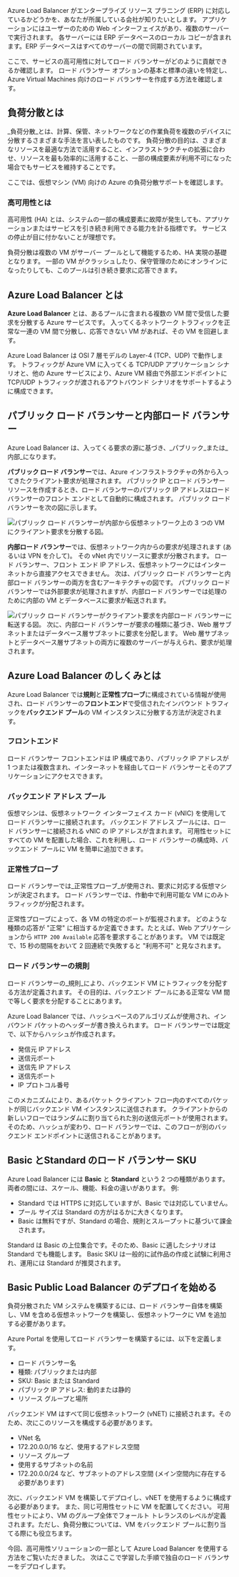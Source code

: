 Azure Load Balancer がエンタープライズ リソース プラニング (ERP) に対応しているかどうかを、あなたが所属している会社が知りたいとします。 アプリケーションにはユーザーのための Web インターフェイスがあり、複数のサーバーで実行されます。 各サーバーには ERP データベースのローカル コピーが含まれます。ERP データベースはすべてのサーバーの間で同期されています。

ここで、サービスの高可用性に対してロード バランサーがどのように貢献できるか確認します。 ロード バランサー オプションの基本と標準の違いを特定し、Azure Virtual Machines 向けのロード バランサーを作成する方法を確認します。

## <a name="what-is-load-balancing"></a>負荷分散とは

_負荷分散_とは、計算、保管、ネットワークなどの作業負荷を複数のデバイスに分散するさまざまな手法を言い表したものです。 負荷分散の目的は、さまざまなリソースを最適な方法で活用すること、インフラストラクチャの拡張に合わせ、リソースを最も効率的に活用すること、一部の構成要素が利用不可になった場合でもサービスを維持することです。

ここでは、仮想マシン (VM) 向けの Azure の負荷分散サポートを確認します。

### <a name="what-is-high-availability"></a>高可用性とは

高可用性 (HA) とは、システムの一部の構成要素に故障が発生しても、アプリケーションまたはサービスを引き続き利用できる能力を計る指標です。 サービスの停止が目に付かないことが理想です。

負荷分散は複数の VM がサーバー プールとして機能するため、HA 実現の基礎となります。 一部の VM がクラッシュしたり、保守管理のためにオンラインになったりしても、このプールは引き続き要求に応答できます。

## <a name="what-is-the-azure-load-balancer"></a>Azure Load Balancer とは

**Azure Load Balancer** とは、あるプールに含まれる複数の VM 間で受信した要求を分散する Azure サービスです。 入ってくるネットワーク トラフィックを正常な一連の VM 間で分散し、応答できない VM があれば、その VM を回避します。

Azure Load Balancer は OSI 7 層モデルの Layer-4 (TCP、UDP) で動作します。 トラフィックが Azure VM に入ってくる TCP/UDP アプリケーション シナリオと、他の Azure サービスにより、Azure VM 経由で外部エンドポイントに TCP/UDP トラフィックが渡されるアウトバウンド シナリオをサポートするように構成できます。

## <a name="public-vs-internal-load-balancers"></a>パブリック ロード バランサーと内部ロード バランサー

Azure Load Balancer は、入ってくる要求の源に基づき、_パブリック_または_内部_になります。

**パブリック ロード バランサー**では、Azure インフラストラクチャの外から入ってきたクライアント要求が処理されます。 パブリック IP とロード バランサー リソースを作成するとき、ロード バランサーのパブリック IP アドレスはロード バランサーのフロント エンドとして自動的に構成されます。 パブリック ロード バランサーを次の図に示します。

![パブリック ロード バランサーが内部から仮想ネットワーク上の 3 つの VM にクライアント要求を分散する図。](../media-draft/2-public-load-balancer.png)

**内部ロード バランサー**では、仮想ネットワーク内からの要求が処理されます (あるいは VPN を介して)。 その vNet 内でリソースに要求が分散されます。 ロード バランサー、フロント エンド IP アドレス、仮想ネットワークにはインターネットから直接アクセスできません。 次は、パブリック ロード バランサーと内部ロード バランサーの両方を含むアーキテクチャの図です。 パブリック ロード バランサーでは外部要求が処理されますが、内部ロード バランサーでは処理のために内部の VM とデータベースに要求が転送されます。

![パブリック ロード バランサーがクライアント要求を内部ロード バランサーに転送する図。 次に、内部ロード バランサーが要求の種類に基づき、Web 層サブネットまたはデータベース層サブネットに要求を分配します。 Web 層サブネットとデータベース層サブネットの両方に複数のサーバーが与えられ、要求が処理されます。](../media-draft/2-internal-load-balancer.png)

## <a name="how-does-the-azure-load-balancer-work"></a>Azure Load Balancer のしくみとは

Azure Load Balancer では**規則**と**正常性プローブ**に構成されている情報が使用され、ロード バランサーの**フロントエンド**で受信されたインバウンド トラフィックを**バックエンド プール**の VM インスタンスに分散する方法が決定されます。

### <a name="frontend"></a>フロントエンド

ロード バランサー フロントエンドは IP 構成であり、パブリック IP アドレスが 1 つまたは複数含まれ、インターネットを経由してロード バランサーとそのアプリケーションにアクセスできます。

### <a name="backend-address-pool"></a>バックエンド アドレス プール

仮想マシンは、仮想ネットワーク インターフェイス カード (vNIC) を使用してロード バランサーに接続されます。 バックエンド アドレス プールには、ロード バランサーに接続される vNIC の IP アドレスが含まれます。 可用性セットにすべての VM を配置した場合、これを利用し、ロード バランサーの構成時、バックエンド プールに VM を簡単に追加できます。

### <a name="health-probe"></a>正常性プローブ

ロード バランサーでは_正常性プローブ_が使用され、要求に対応する仮想マシンが決定されます。 ロード バランサーでは、作動中で利用可能な VM にのみトラフィックが分配されます。 

正常性プローブによって、各 VM の特定のポートが監視されます。 どのような種類の応答が "正常" に相当するか定義できます。たとえば、Web アプリケーションから `HTTP 200 Available` 応答を要求することがあります。 VM では既定で、15 秒の間隔をおいて 2 回連続で失敗すると "利用不可" と見なされます。

### <a name="load-balancer-rules"></a>ロード バランサーの規則

ロード バランサーの_規則_により、バックエンド VM にトラフィックを分配する方法が定義されます。 その目的は、バックエンド プールにある正常な VM 間で等しく要求を分配することにあります。

Azure Load Balancer では、ハッシュベースのアルゴリズムが使用され、インバウンド パケットのヘッダーが書き換えられます。 ロード バランサーでは既定で、以下からハッシュが作成されます。

- 発信元 IP アドレス
- 送信元ポート
- 送信先 IP アドレス
- 送信先ポート
- IP プロトコル番号

このメカニズムにより、あるパケット クライアント フロー内のすべてのパケットが同じバックエンド VM インスタンスに送信されます。 クライアントからの新しいフローではランダムに割り当てられた別の送信元ポートが使用されます。そのため、ハッシュが変わり、ロード バランサーでは、このフローが別のバックエンド エンドポイントに送信されることがあります。

## <a name="basic-vs-standard-load-balancer-skus"></a>Basic とStandard のロード バランサー SKU

Azure Load Balancer には **Basic** と **Standard** という 2 つの種類があります。 両者の間には、スケール、機能、料金の違いがあります。 例:

- Standard では HTTPS に対応していますが、Basic では対応していません。
- プール サイズは Standard の方がはるかに大きくなります。
- Basic は無料ですが、Standard の場合、規則とスループットに基づいて課金されます。

Standard は Basic の上位集合です。そのため、Basic に適したシナリオは Standard でも機能します。 Basic SKU は一般的に試作品の作成と試験に利用され、運用には Standard が推奨されます。

## <a name="start-the-deployment-of-a-basic-public-load-balancer"></a>Basic Public Load Balancer のデプロイを始める

負荷分散された VM システムを構築するには、ロード バランサー自体を構築し、VM を含める仮想ネットワークを構築し、仮想ネットワークに VM を追加する必要があります。

Azure Portal を使用してロード バランサーを構築するには、以下を定義します。

- ロード バランサー名
- 種類: パブリックまたは内部
- SKU: Basic または Standard
- パブリック IP アドレス: 動的または静的
- リソース グループと場所

バックエンド VM はすべて同じ仮想ネットワーク (vNET) に接続されます。そのため、次にこのリソースを構成する必要があります。

- VNet 名
- 172.20.0.0/16 など、使用するアドレス空間
- リソース グループ
- 使用するサブネットの名前
- 172.20.0.0/24 など、サブネットのアドレス空間 (メイン空間内に存在する必要があります)

次に、バックエンド VM を構築してデプロイし、vNET を使用するように構成する必要があります。 また、同じ可用性セットに VM を配置してください。 可用性セットにより、VM のグループ全体でフォールト トレランスのレベルが定義されます。ただし、負荷分散については、VM をバックエンド プールに割り当てる際にも役立ちます。

今回、高可用性ソリューションの一部として Azure Load Balancer を使用する方法をご覧いただきました。 次はここで学習した手順で独自のロード バランサーをデプロイします。